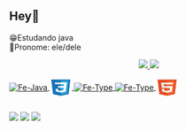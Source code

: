 ## Hey👋

😁Estudando java  
🧑Pronome: ele/dele

<div align="center">
  <a href="https://github.com/zaidancarvalho">
  <img height="180em" src="https://github-readme-stats.vercel.app/api?username=zaidancarvalho&show_icons=true&theme=dracula&include_all_commits=true&count_private=true"/>
  <img height="180em" src="https://github-readme-stats.vercel.app/api/top-langs/?username=zaidancarvalho&layout=compact&langs_count=7&theme=dracula"/>
</div>

<div style="display: inline_block"><br>
 
 <img align="center" alt="Fe-Java" height="30" width="40" src="https://cdn.jsdelivr.net/gh/devicons/devicon/icons/java/java-original.svg"/>
  <img align="center" alt="Fe-CSS" height="30" width="40" src="https://raw.githubusercontent.com/devicons/devicon/master/icons/css3/css3-original.svg">
  <img align="center" alt="Fe-Type" height="30" width="40" src="https://cdn.jsdelivr.net/gh/devicons/devicon/icons/typescript/typescript-original.svg" />
  <img align="center" alt="Fe-Type" height="30" width="40" src="https://cdn.jsdelivr.net/gh/devicons/devicon/icons/javascript/javascript-original.svg" />
  <img align="center" alt="Fe-HTML" height="30" width="40" src="https://raw.githubusercontent.com/devicons/devicon/master/icons/html5/html5-original.svg">
          
</div>


##

<div>
 <a href="https://www.youtube.com/watch?v=io-tr1Z2Cdk&feature=youtu.be" target="_blank"><img src="https://img.shields.io/badge/YouTube-FF0000?style=for-the-badge&logo=youtube&logoColor=white" target="_blank"></a>
 <a href="https://discord.gg/jFcCaycv" target="_blank"><img src="https://img.shields.io/badge/Discord-7289DA?style=for-the-badge&logo=discord&logoColor=white" target="_blank"></a> 
  <a href="https://www.linkedin.com/in/felipe-carvalho-fernandez/" target="_blank"><img src="https://img.shields.io/badge/-LinkedIn-%230077B5?style=for-the-badge&logo=linkedin&logoColor=white" target="_blank"></a> 

</div>
